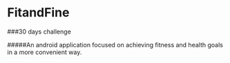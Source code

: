 # FitandFine

###30 days challenge

#####An android application focused on achieving fitness and health goals in a more convenient way.
